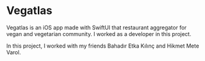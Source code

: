 # Vegatlas
Vegatlas is an iOS app made with SwiftUI that restaurant aggregator for vegan and vegetarian community. I worked as a developer in this project.

In this project, I worked with my friends Bahadır Etka Kılınç and Hikmet Mete Varol.
